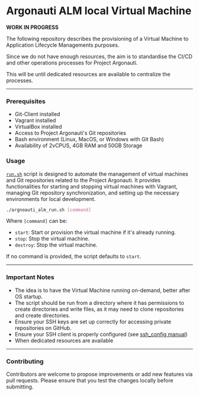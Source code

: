 # Argonauti ALM local Virtual Machine

**WORK IN PROGRESS**

The following repository describes the provisioning of a Virtual Machine to Application Lifecycle Managements purposes.

Since we do not have enough resources, the aim is to standardise the CI/CD and other operations processes for Project Argonauti.

This will be until dedicated resources are available to centralize the processes.

---

### Prerequisites

- Git-Client installed
- Vagrant installed
- VirtualBox installed
- Access to Project Argonauti's Git repositories
- Bash environment (Linux, MacOS, or Windows with Git Bash)
- Availability of 2vCPUS, 4GB RAM and 50GB Storage

### Usage

[`run.sh`](./run.sh) script is designed to automate the management of virtual machines and Git repositories related to the Project Argonauti. It provides functionalities for starting and stopping virtual machines with Vagrant, managing Git repository synchronization, and setting up the necessary environments for local development.

```bash
./argnoauti_alm_run.sh [command]
```

Where `[command]` can be:
- `start`: Start or provision the virtual machine if it's already running.
- `stop`: Stop the virtual machine.
- `destroy`: Stop the virtual machine.

If no command is provided, the script defaults to `start`.

---

### Important Notes

- The idea is to have the Virtual Machine running on-demand, better after OS startup.
- The script should be run from a directory where it has permissions to create directories and write files, as it may need to clone repositories and create directories.
- Ensure your SSH keys are set up correctly for accessing private repositories on GitHub.
- Ensure your SSH client is properly configured (see [ssh_config manual](https://linux.die.net/man/5/ssh_config))
- When dedicated resources are available

---

### Contributing

Contributors are welcome to propose improvements or add new features via pull requests. Please ensure that you test the changes locally before submitting.
